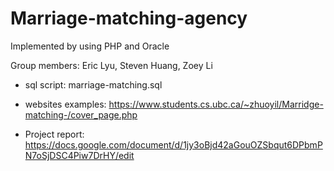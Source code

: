 # Marriage-matching-agency
Implemented by using PHP and Oracle

Group members: Eric Lyu, Steven Huang, Zoey Li

- sql script: marriage-matching.sql

- websites examples:
    https://www.students.cs.ubc.ca/~zhuoyil/Marridge-matching-/cover_page.php
- Project report: 
    https://docs.google.com/document/d/1jy3oBjd42aGouOZSbqut6DPbmPN7oSjDSC4Piw7DrHY/edit
